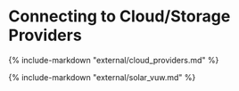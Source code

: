 
# Connecting to Cloud/Storage Providers

{%
include-markdown "external/cloud_providers.md"
%}

{%
include-markdown "external/solar_vuw.md"
%}

